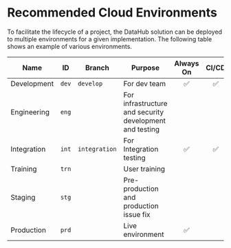 # Recommended Cloud Environments

To facilitate the lifecycle of a project, the DataHub solution can be deployed to multiple environments for a given implementation. The following table shows an example of various environments.

| Name |  ID | Branch | Purpose | Always On | CI/CD | Functional Testing | Automated Testing | Performance Testing |
| ---- | :-: | ------- | ---- | :-------: | :---: | :----------------: | :---------------: | :-----------------: |
| Development | `dev` | `develop` | For dev team | ✅ | ✅ || ✅ | |
| Engineering | `eng` | | For infrastructure and security development and testing | | | | | |
| Integration | `int` | `integration` | For Integration testing | ✅ | ✅ | ✅ | ✅ | | 
| Training | `trn` | | User training | | | | | | 
|Staging | `stg` | | Pre-production and production issue fix | | | | | ✅ | 
| Production | `prd` | | Live environment | ✅ | | | | |  

 

 

 

 

